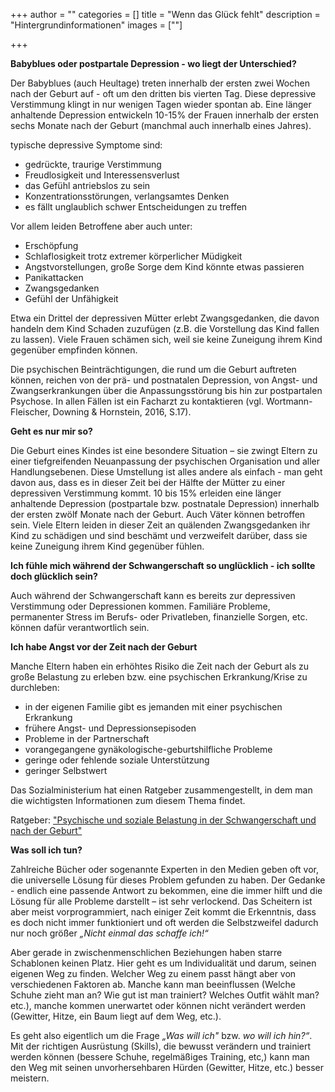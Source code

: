 +++
author = ""
categories = []
title = "Wenn das Glück fehlt"
description = "Hintergrundinformationen"
images = [""]

+++

**Babyblues oder postpartale Depression - wo liegt der Unterschied?**

Der Babyblues (auch Heultage) treten innerhalb der ersten zwei Wochen nach der Geburt auf - oft um den dritten bis vierten Tag. Diese depressive Verstimmung klingt in nur wenigen Tagen wieder spontan ab.
Eine länger anhaltende Depression entwickeln 10-15% der Frauen innerhalb der ersten sechs Monate nach der Geburt (manchmal auch innerhalb eines Jahres). 

typische depressive Symptome sind:

* gedrückte, traurige Verstimmung
* Freudlosigkeit und Interessensverlust
* das Gefühl antriebslos zu sein
* Konzentrationsstörungen, verlangsamtes Denken
* es fällt unglaublich schwer Entscheidungen zu treffen

Vor allem leiden Betroffene aber auch unter:

* Erschöpfung
* Schlaflosigkeit trotz extremer körperlicher Müdigkeit
* Angstvorstellungen, große Sorge dem Kind könnte etwas passieren
* Panikattacken
* Zwangsgedanken
* Gefühl der Unfähigkeit

Etwa ein Drittel der depressiven Mütter erlebt Zwangsgedanken, die davon handeln dem Kind Schaden zuzufügen (z.B. die Vorstellung das Kind fallen zu lassen). Viele Frauen schämen sich, weil sie keine Zuneigung ihrem Kind gegenüber empfinden können.

Die psychischen Beinträchtigungen, die rund um die Geburt auftreten können, reichen von der prä- und postnatalen Depression, von Angst- und Zwangserkrankungen über die Anpassungsstörung bis hin zur postpartalen Psychose. In allen Fällen ist ein Facharzt zu kontaktieren (vgl. Wortmann-Fleischer, Downing & Hornstein, 2016, S.17).

**Geht es nur mir so?**

Die Geburt eines Kindes ist eine besondere Situation – sie zwingt Eltern zu einer tiefgreifenden Neuanpassung der psychischen Organisation und aller Handlungsebenen. Diese Umstellung ist alles andere als einfach - man geht davon aus, dass es in dieser Zeit bei der Hälfte der Mütter zu einer depressiven Verstimmung kommt. 10 bis 15% erleiden eine länger anhaltende Depression (postpartale bzw. postnatale Depression) innerhalb der ersten zwölf Monate nach der Geburt. Auch Väter können betroffen sein.
Viele Eltern leiden in dieser Zeit an quälenden Zwangsgedanken ihr Kind zu schädigen und sind beschämt und verzweifelt darüber, dass sie keine Zuneigung ihrem Kind gegenüber fühlen.

**Ich fühle mich während der Schwangerschaft so unglücklich - ich sollte doch glücklich sein?**

Auch während der Schwangerschaft kann es bereits zur depressiven Verstimmung oder Depressionen kommen. Familiäre Probleme, permanenter Stress im Berufs- oder Privatleben, finanzielle Sorgen, etc. können dafür verantwortlich sein.

**Ich habe Angst vor der Zeit nach der Geburt**

Manche Eltern haben ein erhöhtes Risiko die Zeit nach der Geburt als zu große Belastung zu erleben bzw. eine psychischen Erkrankung/Krise zu durchleben:

* in der eigenen Familie gibt es jemanden mit einer psychischen Erkrankung
* frühere Angst- und Depressionsepisoden
* Probleme in der Partnerschaft
* vorangegangene gynäkologische-geburtshilfliche Probleme
* geringe oder fehlende soziale Unterstützung
* geringer Selbstwert


Das Sozialministerium hat einen Ratgeber zusammengestellt, in dem man die wichtigsten Informationen zum diesem Thema findet.

Ratgeber: 
["Psychische und soziale Belastung in der Schwangerschaft und nach der Geburt"](https://www.sozialministerium.at/dam/jcr:b7137268-89c1-4784-998b-c895f050d1be/Postpartale_Depression_druck_20170329.pdf"  "Psychische und soziale Belastung in der Schwangerschaft und nach der Geburt")

**Was soll ich tun?**

Zahlreiche Bücher oder sogenannte Experten in den Medien geben oft vor, die universelle Lösung für dieses Problem gefunden zu haben. Der Gedanke - endlich eine passende Antwort zu bekommen, eine die immer hilft und die Lösung für alle Probleme darstellt – ist sehr verlockend. Das Scheitern ist aber meist vorprogrammiert, nach einiger Zeit kommt die Erkenntnis, dass es doch nicht immer funktioniert und oft werden die Selbstzweifel dadurch nur noch größer *„Nicht einmal das schaffe ich!“*

Aber gerade in zwischenmenschlichen Beziehungen haben starre Schablonen keinen Platz. Hier geht es um Individualität und darum, seinen eigenen Weg zu finden. Welcher Weg zu einem passt hängt aber von verschiedenen Faktoren ab. Manche kann man beeinflussen (Welche Schuhe zieht man an? Wie gut ist man trainiert? Welches Outfit wählt man? etc.), manche kommen unerwartet oder können nicht verändert werden (Gewitter, Hitze, ein Baum liegt auf dem Weg, etc.).

Es geht also eigentlich um die Frage *„Was will ich"* bzw. *wo will ich hin?“*. Mit der richtigen Ausrüstung (Skills), die bewusst verändern und trainiert werden können (bessere Schuhe, regelmäßiges Training, etc,) kann man den Weg mit seinen unvorhersehbaren Hürden (Gewitter, Hitze, etc.) besser meistern.
